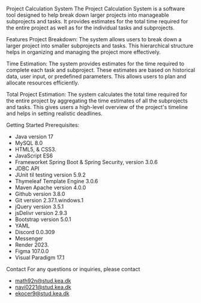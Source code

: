 Project Calculation System
The Project Calculation System is a software tool designed to help break down larger projects into manageable subprojects and tasks. It provides estimates for the total time required for the entire project as well as for the individual tasks and subprojects.

Features
Project Breakdown: The system allows users to break down a larger project into smaller subprojects and tasks. This hierarchical structure helps in organizing and managing the project more effectively.

Time Estimation: The system provides estimates for the time required to complete each task and subproject. These estimates are based on historical data, user input, or predefined parameters. This allows users to plan and allocate resources efficiently.

Total Project Estimation: The system calculates the total time required for the entire project by aggregating the time estimates of all the subprojects and tasks. This gives users a high-level overview of the project's timeline and helps in setting realistic deadlines.

Getting Started
Prerequisites:
- Java version 17
- MySQL 8.0
- HTML5, & CSS3.
- JavaScript ES6
- Frameworket Spring Boot & Spring Security, version 3.0.6 
- JDBC API
- JUnit til testing version 5.9.2
- Thymeleaf Template Engine 3.0.6
- Maven Apache version 4.0.0
- Github version 3.8.0
- Git version 2.37.1.windows.1
- jQuery version 3.5.1
- jsDelivr version 2.9.3
- Bootstrap version 5.0.1
- YAML 
- Discord 0.0.309
- Messenger
- Render 2023.
- Figma 107.0.0 
- Visual Paradigm 17.1





Contact
For any questions or inquiries, please contact 
- math92n@stud.kea.dk
- navi0221@stud.kea.dk
- ekocer9@stud.kea.dk

